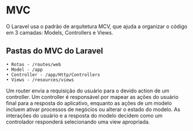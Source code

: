 # MVC

O Laravel usa o padrão de arquitetura MCV, que ajuda a organizar o código em 3 camadas: Models, Controllers e Views.

## Pastas do MVC do Laravel

    • Rotas - /routes/web 
    • Model - /app 
    • Controller - /app/Http/Controllers 
    • Views - /resources/views 
    
Um router envia a requisição do usuário para o devido action de um controller. Um controller é responsável por mapear as ações do usuário final para a resposta do aplicativo, enquanto as ações de um modelo incluem ativar processos de negócios ou alterar o estado do modelo. As interações do usuário e a resposta do modelo decidem como um controlador responderá selecionando uma view apropriada.
